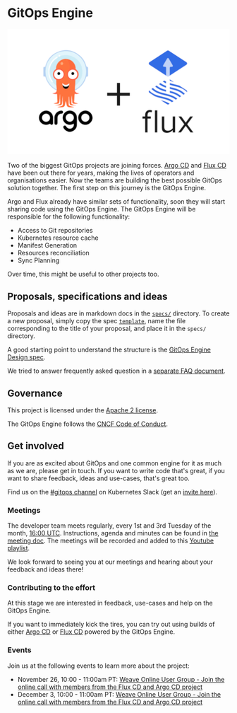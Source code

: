 # GitOps Engine

![logo](docs/img/Argo-Flux_logos.png)

Two of the biggest GitOps projects are joining forces. [Argo CD](https://github.com/argoproj/argo-cd) and [Flux CD](https://github.com/fluxcd/flux) have been out there for years, making the lives of operators and organisations easier. Now the teams are building the best possible GitOps solution together. The first step on this journey is the GitOps Engine.

Argo and Flux already have similar sets of functionality, soon they will start sharing code using the GitOps Engine. The GitOps Engine will be responsible for the following functionality:

- Access to Git repositories
- Kubernetes resource cache
- Manifest Generation
- Resources reconciliation
- Sync Planning

Over time, this might be useful to other projects too.

## Proposals, specifications and ideas

Proposals and ideas are in markdown docs in the [`specs/`](specs/) directory.
To create a new proposal, simply copy the spec [`template`](specs/template.md),
name the file corresponding to the title of your proposal, and place it in the
`specs/` directory.

A good starting point to understand the structure is the [GitOps Engine Design spec](specs/design.md).

We tried to answer frequently asked question in a [separate FAQ document](docs/faq.md).

## Governance

This project is licensed under the [Apache 2 license](LICENSE).

The GitOps Engine follows the [CNCF Code of Conduct](https://github.com/cncf/foundation/blob/master/code-of-conduct.md).

## Get involved

If you are as excited about GitOps and one common engine for it as much as we are, please get in touch. If you want to write code that's great, if you want to share feedback, ideas and use-cases, that's great too.

Find us on the [#gitops channel][gitops-slack] on Kubernetes Slack (get an [invite here][kube-slack]).

### Meetings

The developer team meets regularly, every 1st and 3rd Tuesday of the month, [16:00 UTC](http://time.unitarium.com/utc/16). Instructions, agenda and minutes can be found in [the meeting doc](https://docs.google.com/document/d/17AEZgv6yVuD4HS7_oNPiMKmS7Q6vjkhk6jH0YCELpRk/edit#). The meetings will be recorded and added to this [Youtube playlist](https://www.youtube.com/playlist?list=PLbx4FZ4kOKnvSQP394o5UdF9wL7FaQd-R).

We look forward to seeing you at our meetings and hearing about your feedback and ideas there!

### Contributing to the effort

At this stage we are interested in feedback, use-cases and help on the GitOps Engine.

If you want to immediately kick the tires, you can try out using builds of either [Argo CD][argo-poc] or [Flux CD][flux-poc] powered by the GitOps Engine.

[argo-poc]: https://github.com/argoproj/argo-cd/tree/gitops-engine-poc#what-is-gitops-engine-poc-branch
[flux-poc]: https://github.com/fluxcd/flux/tree/gitops-engine-poc#what-is-gitops-engine-poc-branch

### Events

Join us at the following events to learn more about the project:

- November 26, 10:00 - 11:00am PT: [Weave Online User Group - Join the online call with members from the Flux CD and Argo CD project](https://www.meetup.com/Weave-User-Group/events/266410126/)
- December 3, 10:00 - 11:00am PT: [Weave Online User Group - Join the online call with members from the Flux CD and Argo CD project](https://www.meetup.com/Weave-User-Group/events/266411987/)

[kube-slack]: https://slack.k8s.io/
[gitops-slack]: https://kubernetes.slack.com/messages/gitops
